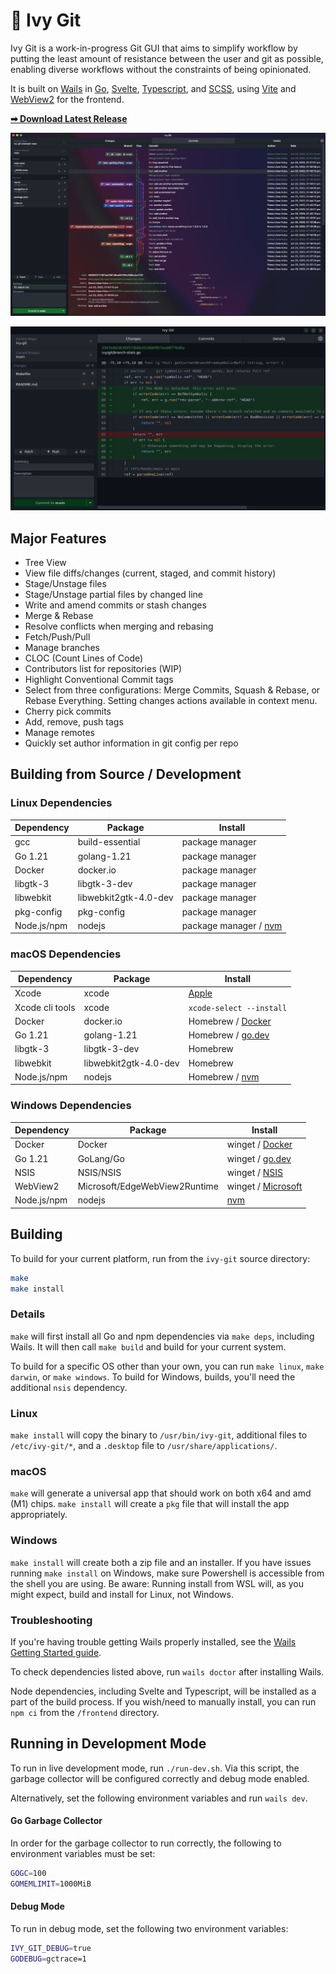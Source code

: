 # 🍃 Ivy Git

Ivy Git is a work-in-progress Git GUI that aims to simplify workflow by putting the least amount of resistance between the user and git as possible, enabling diverse workflows without the constraints of being opinionated.

It is built on [Wails](https://wails.io/) in [Go](https://go.dev/), [Svelte](https://svelte.dev/), [Typescript](https://www.typescriptlang.org/), and [SCSS](https://sass-lang.com/documentation/syntax/), using [Vite](https://vitejs.dev/) and [WebView2](https://developer.microsoft.com/en-us/microsoft-edge/webview2/) for the frontend.

**[➡ Download Latest Release](https://github.com/reiniiriarios/ivy-git/releases/latest)**

![Screenshot of Commit List on macoS](./docs/ivy-git-08-mac.png)

![Screenshot of Diff on Linux](./docs/ivy-git-09-linux.png)

## Major Features

- Tree View
- View file diffs/changes (current, staged, and commit history)
- Stage/Unstage files
- Stage/Unstage partial files by changed line
- Write and amend commits or stash changes
- Merge & Rebase
- Resolve conflicts when merging and rebasing
- Fetch/Push/Pull
- Manage branches
- CLOC (Count Lines of Code)
- Contributors list for repositories (WIP)
- Highlight Conventional Commit tags
- Select from three configurations: Merge Commits, Squash & Rebase, or Rebase Everything. Setting changes actions available in context menu.
- Cherry pick commits
- Add, remove, push tags
- Manage remotes
- Quickly set author information in git config per repo

## Building from Source / Development

### Linux Dependencies

Dependency|Package|Install
---|---|---
gcc|build-essential|package manager
Go 1.21|golang-1.21|package manager
Docker|docker.io|package manager
libgtk-3|libgtk-3-dev|package manager
libwebkit|libwebkit2gtk-4.0-dev|package manager
pkg-config|pkg-config|package manager
Node.js/npm|nodejs|package manager / [nvm](https://github.com/nvm-sh/nvm)

### macOS Dependencies

Dependency|Package|Install
---|---|---
Xcode|xcode|[Apple](https://apps.apple.com/us/app/xcode/id497799835)
Xcode cli tools|xcode|`xcode-select --install`
Docker|docker.io|Homebrew / [Docker](https://www.docker.com/products/docker-desktop/)
Go 1.21|golang-1.21|Homebrew / [go.dev](https://go.dev/dl/)
libgtk-3|libgtk-3-dev|Homebrew
libwebkit|libwebkit2gtk-4.0-dev|Homebrew
Node.js/npm|nodejs|Homebrew / [nvm](https://github.com/nvm-sh/nvm)

### Windows Dependencies

Dependency|Package|Install
---|---|---
Docker|Docker|winget / [Docker](https://www.docker.com/products/docker-desktop/)
Go 1.21|GoLang/Go|winget / [go.dev](https://go.dev/dl/)
NSIS|NSIS/NSIS|winget / [NSIS](https://nsis-dev.github.io/)
WebView2|Microsoft/EdgeWebView2Runtime|winget / [Microsoft](https://developer.microsoft.com/en-us/microsoft-edge/webview2/)
Node.js/npm|nodejs|[nvm](https://github.com/nvm-sh/nvm)

## Building

To build for your current platform, run from the `ivy-git` source directory:

```sh
make
make install
```

### Details

`make` will first install all Go and npm dependencies via `make deps`, including Wails. It will then call `make build` and build for your current system.

To build for a specific OS other than your own, you can run `make linux`, `make darwin`, or `make windows`. To build for Windows, builds, you'll need the additional `nsis` dependency.

### Linux

`make install` will copy the binary to `/usr/bin/ivy-git`, additional files to `/etc/ivy-git/*`, and a `.desktop` file to `/usr/share/applications/`.

### macOS

`make` will generate a universal app that should work on both x64 and amd (M1) chips. `make install` will create a `pkg` file that will install the app appropriately.

### Windows

`make install` will create both a zip file and an installer. If you have issues running `make install` on Windows, make sure Powershell is accessible from the shell you are using. Be aware: Running install from WSL will, as you might expect, build and install for Linux, not Windows.

### Troubleshooting

If you're having trouble getting Wails properly installed, see the [Wails Getting Started guide](https://wails.io/docs/gettingstarted/installation).

To check dependencies listed above, run `wails doctor` after installing Wails.

Node dependencies, including Svelte and Typescript, will be installed as a part of the build process. If you wish/need to manually install, you can run `npm ci` from the `/frontend` directory.

## Running in Development Mode

To run in live development mode, run `./run-dev.sh`. Via this script, the garbage collector will be configured correctly and debug mode enabled.

Alternatively, set the following environment variables and run `wails dev`.

#### Go Garbage Collector

In order for the garbage collector to run correctly, the following to environment variables must be set:

```sh
GOGC=100
GOMEMLIMIT=1000MiB
```

#### Debug Mode

To run in debug mode, set the following two environment variables:

```sh
IVY_GIT_DEBUG=true
GODEBUG=gctrace=1
```
